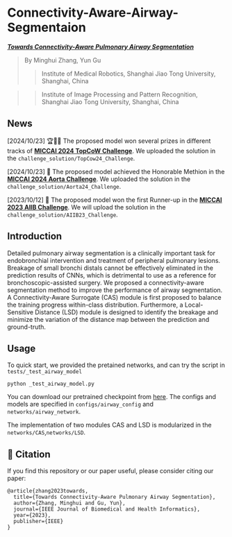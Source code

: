 # Connectivity-Aware-Airway-Segmentaion

[**_Towards Connectivity-Aware Pulmonary Airway Segmentation_**](https://ieeexplore.ieee.org/document/10283811)

> By Minghui Zhang, Yun Gu
>> Institute of Medical Robotics, Shanghai Jiao Tong University, Shanghai, China

>> Institute of Image Processing and Pattern Recognition, Shanghai Jiao Tong University, Shanghai, China


## News

[2024/10/23] 🏆🥈🥉 The proposed model won several prizes in different tracks of [**MICCAI 2024 TopCoW Challenge**](https://topcow24.grand-challenge.org/). We uploaded the solution in the ```challenge_solution/TopCow24_Challenge```.

[2024/10/23] 🌟 The proposed model achieved the Honorable Methion in the [**MICCAI 2024 Aorta Challenge**](https://aortaseg24.grand-challenge.org/). We uploaded the solution in the ```challenge_solution/Aorta24_Challenge```.

[2023/10/12] 🥈 The proposed model won the first Runner-up in the [**MICCAI 2023 AIIB Challenge**](https://codalab.lisn.upsaclay.fr/competitions/13238). We will upload the solution in the ```challenge_solution/AIIB23_Challenge```.


## Introduction
Detailed pulmonary airway segmentation is a clinically important task for endobronchial intervention and treatment of peripheral pulmonary lesions. 
Breakage of small bronchi distals cannot be effectively eliminated in the prediction results of CNNs, which is detrimental to use as a reference for bronchoscopic-assisted surgery. 
We proposed a connectivity-aware segmentation method to improve the performance of airway segmentation. 
A Connectivity-Aware Surrogate (CAS) module is first proposed to balance the training progress within-class distribution. 
Furthermore, a Local-Sensitive Distance (LSD) module is designed to identify the breakage and minimize the variation of the distance map between the prediction and ground-truth.

## Usage
To quick start, we provided the pretained networks, and can try the script in ```tests/_test_airway_model```

```
python _test_airway_model.py
```

You can download our pretrained checkpoint from [here](https://drive.google.com/file/d/1_Uz2DzVHAa0S1fRNqyfYRYQZQixbO_dT/view?usp=sharing). The configs and models are specified in 
```configs/airway_config``` and ```networks/airway_network```.

The implementation of two modules CAS and LSD is modularized in the ```networks/CAS```,```networks/LSD```.

## 📝 Citation
If you find this repository or our paper useful, please consider citing our paper:
```
@article{zhang2023towards,
  title={Towards Connectivity-Aware Pulmonary Airway Segmentation},
  author={Zhang, Minghui and Gu, Yun},
  journal={IEEE Journal of Biomedical and Health Informatics},
  year={2023},
  publisher={IEEE}
}
```
